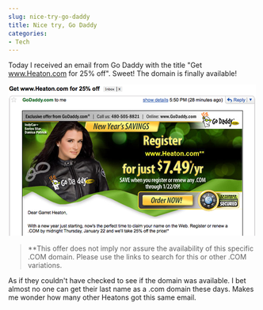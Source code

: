 ```yaml
---
slug: nice-try-go-daddy
title: Nice try, Go Daddy
categories:
- Tech
---
```


Today I received an email from Go Daddy with the title "Get www.Heaton.com for 25% off". Sweet! The domain is finally available!

![GoDaddy Heaton.com](/assets/godaddy_heaton.png)

> **This offer does not imply nor assure the availability of this specific .COM domain. Please use the links to search for this or other .COM variations.

As if they couldn't have checked to see if the domain was available. I bet almost no one can get their last name as a .com domain these days. Makes me wonder how many other Heatons got this same email.
